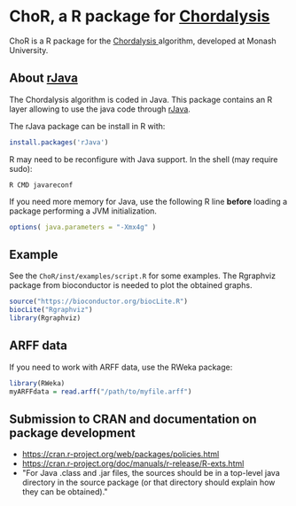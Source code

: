 # ChoR, a R package for [ Chordalysis ]( https://github.com/fpetitjean/Chordalysis )
ChoR is a R package for the [ Chordalysis ]( https://github.com/fpetitjean/Chordalysis ) algorithm,
developed at Monash University.



## About [rJava](https://www.rforge.net/rJava/)
The Chordalysis algorithm is coded in Java.
This package contains an R layer allowing to use the java code through [rJava](https://www.rforge.net/rJava/).

The rJava package can be install in R with:
```R
install.packages('rJava')
```

R may need to be reconfigure with Java support. In the shell (may require sudo):
```shell
R CMD javareconf
```

If you need more memory for Java, use the following R line **before** loading a package performing a JVM initialization.
```R
options( java.parameters = "-Xmx4g" )
```



## Example
See the `ChoR/inst/examples/script.R` for some examples.
The Rgraphviz package from bioconductor is needed to plot the obtained graphs.
```R
source("https://bioconductor.org/biocLite.R")
biocLite("Rgraphviz")
library(Rgraphviz)
```



## ARFF data
If you need to work with ARFF data, use the RWeka package:
```R
library(RWeka)
myARFFdata = read.arff("/path/to/myfile.arff")
```



## Submission to CRAN and documentation on package development
* https://cran.r-project.org/web/packages/policies.html
* https://cran.r-project.org/doc/manuals/r-release/R-exts.html
* "For Java .class and .jar files, the sources should be in a top-level java directory in the source package
  (or that directory should explain how they can be obtained)."
